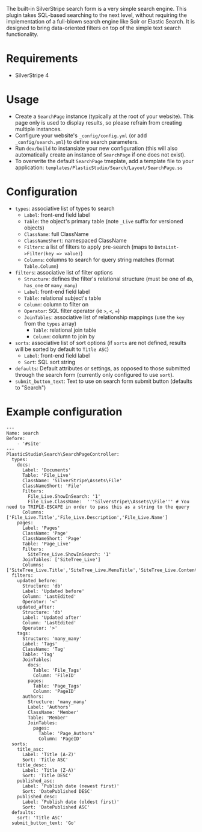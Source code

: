 
The built-in SilverStripe search form is a very simple search engine. This plugin takes SQL-based searching to the next level, without requiring the implementation of a full-blown search engine like Solr or Elastic Search. It is designed to bring data-oriented filters on top of the simple text search functionality.


# Requirements

* SilverStripe 4


# Usage

* Create a `SearchPage` instance (typically at the root of your website). This page only is used to display results, so please refrain from creating multiple instances.
* Configure your website's `_config/config.yml` (or add `_config/search.yml`) to define search parameters.
* Run `dev/build` to instansiate your new configuration (this will also automatically create an instance of `SearchPage` if one does not exist).
* To overwrite the default `SearchPage` tmeplate, add a template file to your application: `templates/PlasticStudio/Search/Layout/SearchPage.ss`


# Configuration
* `types`: associative list of types to search
  * `Label`: front-end field label
  * `Table`: the object's primary table (note `_Live` suffix for versioned objects)
  * `ClassName`: full ClassName
  * `ClassNameShort`: namespaced ClassName
  * `Filters`: a list of filters to apply pre-search (maps to `DataList->Filter(key => value)`)
  * `Columns`: columns to search for query string matches (format `Table.Column`)
* `filters`: associative list of filter options
  * `Structure`: defines the filter's relational structure (must be one of `db`, `has_one` or `many_many`)
  * `Label`: front-end field label
  * `Table`: relational subject's table
  * `Column`: column to filter on
  * `Operator`: SQL filter operator (ie `>`, `<`, `=`)
  * `JoinTables`: associative list of relationship mappings (use the `key` from the `types` array)
    * `Table`: relational join table
    * `Column`: column to join by
 * `sorts`: associative list of sort options (if `sorts` are not defined, results will be sorted by default to `Title ASC`)
   * `Label`: front-end field label
   * `Sort`: SQL sort string
* `defaults`: Default attributes or settings, as opposed to those submitted through the search form (currently only configured to use `sort`).
* `submit_button_text`: Text to use on search form submit button (defaults to "Search")


# Example configuration

```
---
Name: search
Before:
    - '#site'
---
PlasticStudio\Search\SearchPageController:
  types:
    docs:
      Label: 'Documents'
      Table: 'File_Live'
      ClassName: 'SilverStripe\Assets\File'
      ClassNameShort: 'File'
      Filters:
        File_Live.ShowInSearch: '1'
        File_Live.ClassName:  '''Silverstripe\\Assets\\File''' # You need to TRIPLE-ESCAPE in order to pass this as a string to the query
      Columns: ['File_Live.Title','File_Live.Description','File_Live.Name']
    pages:
      Label: 'Pages'
      ClassName: 'Page'
      ClassNameShort: 'Page'
      Table: 'Page_Live'
      Filters: 
        SiteTree_Live.ShowInSearch: '1'
      JoinTables: ['SiteTree_Live']
      Columns: ['SiteTree_Live.Title','SiteTree_Live.MenuTitle','SiteTree_Live.Content']
  filters:
    updated_before:
      Structure: 'db'
      Label: 'Updated before'
      Column: 'LastEdited'
      Operator: '<'
    updated_after:
      Structure: 'db'
      Label: 'Updated after'
      Column: 'LastEdited'
      Operator: '>'
    tags:
      Structure: 'many_many'
      Label: 'Tags'
      ClassName: 'Tag'
      Table: 'Tag'
      JoinTables:
        docs: 
          Table: 'File_Tags'
          Column: 'FileID'
        pages: 
          Table: 'Page_Tags'
          Column: 'PageID'
      authors:
        Structure: 'many_many'
        Label: 'Authors'
        ClassName: 'Member'
        Table: 'Member'
        JoinTables:
          pages: 
            Table: 'Page_Authors'
            Column: 'PageID'
  sorts:
    title_asc:
      Label: 'Title (A-Z)'
      Sort: 'Title ASC'
    title_desc:
      Label: 'Title (Z-A)'
      Sort: 'Title DESC'
    published_asc:
      Label: 'Publish date (newest first)'
      Sort: 'DatePublished DESC'
    published_desc:
      Label: 'Publish date (oldest first)'
      Sort: 'DatePublished ASC'
  defaults:
    sort: 'Title ASC'
  submit_button_text: 'Go'
```
